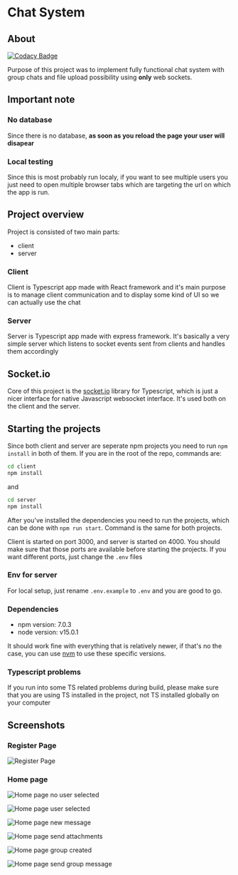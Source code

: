 # Chat System

## About

[![Codacy Badge](https://api.codacy.com/project/badge/Grade/34921120d07d4eeaac040fefa37030c8)](https://app.codacy.com/gh/MATF-Computer-Networks-Projects/2020_Chat-System?utm_source=github.com&utm_medium=referral&utm_content=MATF-Computer-Networks-Projects/2020_Chat-System&utm_campaign=Badge_Grade)

Purpose of this project was to implement fully functional chat system with group chats and file upload possibility using **only** web sockets.

## Important note

### No database

Since there is no database, **as soon as you reload the page your user will disapear**

### Local testing

Since this is most probably run localy, if you want to see multiple users you just need to open multiple browser tabs which are targeting the url on which the app is run.

## Project overview

Project is consisted of two main parts:

- client
- server

### Client

Client is Typescript app made with React framework and it's main purpose is to manage client communication and to display some kind of UI so we can actually use the chat

### Server

Server is Typescript app made with express framework. It's basically a very simple server which listens to socket events sent from clients and handles them accordingly

## Socket.io

Core of this project is the [socket.io](https://socket.io/) library for Typescript, which is just a nicer interface for native Javascript websocket interface. It's used both on the client and the server.

## Starting the projects

Since both client and server are seperate npm projects you need to run `npm install` in both of them. If you are in the root of the repo, commands are:

```bash
cd client
npm install 
```

and

```bash
cd server
npm install 
```

After you've installed the dependencies you need to run the projects, which can be done with `npm run start`. Command is the same for both projects.

Client is started on port 3000, and server is started on 4000. You should make sure that those ports are available before starting the projects. If you want different ports, just change the `.env` files

### Env for server

For local setup, just rename `.env.example` to `.env` and you are good to go.

### Dependencies

- npm version: 7.0.3
- node version: v15.0.1

It should work fine with everything that is relatively newer, if that's no the case, you can use [nvm](https://github.com/nvm-sh/nvm) to use these specific versions.

### Typescript problems

If you run into some TS related problems during build, please make sure that you are using TS installed in the project, not TS installed globally on your computer

## Screenshots

### Register Page

![Register Page](https://i.postimg.cc/0QK5WjcG/register-Page.png)

### Home page

![Home page no user selected](https://i.postimg.cc/Jz0QQPnk/home-Page-No-User-Selected.png)

![Home page user selected](https://i.postimg.cc/fRPfqmtg/home-Page-User-Selected.png)

![Home page new message](https://i.postimg.cc/7LTMFhSP/home-Page-New-Message.png)

![Home page send attachments](https://i.postimg.cc/Fzhykx81/home-Page-Send-Attachments.png)

![Home page group created](https://i.postimg.cc/RhGc7Hxd/home-Page-New-Group.png)

![Home page send group message](https://i.postimg.cc/fWvjn6Sd/home-Page-Send-Group-Message.png)
